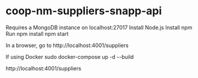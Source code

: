 # coop-nm-suppliers-snapp-api

Requires a MongoDB instance on localhost:27017
Install Node.js
Install npm
Run
  npm install
  npm start

In a browser, go to
  http://localhost:4001/suppliers

If using Docker
sudo docker-compose up -d --build


http://localhost:4001/suppliers
